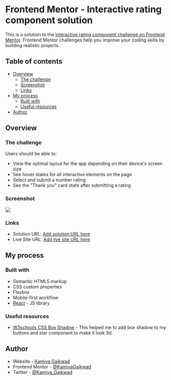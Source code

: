 # Frontend Mentor - Interactive rating component solution

This is a solution to the [Interactive rating component challenge on Frontend Mentor](https://www.frontendmentor.io/challenges/interactive-rating-component-koxpeBUmI). Frontend Mentor challenges help you improve your coding skills by building realistic projects. 

## Table of contents

- [Overview](#overview)
  - [The challenge](#the-challenge)
  - [Screenshot](#screenshot)
  - [Links](#links)
- [My process](#my-process)
  - [Built with](#built-with)
  - [Useful resources](#useful-resources)
- [Author](#author)

## Overview

### The challenge

Users should be able to:

- View the optimal layout for the app depending on their device's screen size
- See hover states for all interactive elements on the page
- Select and submit a number rating
- See the "Thank you" card state after submitting a rating

### Screenshot

![](images/image.png)

### Links

- Solution URL: [Add solution URL here](https://your-solution-url.com)
- Live Site URL: [Add live site URL here](https://your-live-site-url.com)

## My process

### Built with

- Semantic HTML5 markup
- CSS custom properties
- Flexbox
- Mobile-first workflow
- [React](https://reactjs.org/) - JS library

### Useful resources

- [W3schools CSS Box Shadow](https://www.w3schools.com/css/css3_shadows_box.asp) - This helped me to add box shadow to my buttons and star component to make it look 3d.

## Author

- Website - [Kamiya Gaikwad](https://kamiya-gaikwad-portfolio.vercel.app/)
- Frontend Mentor - [@KamiyaGaikwad](https://www.frontendmentor.io/profile/KamiyaGaikwad)
- Twitter - [@Kamiya_Gaikwad](https://www.twitter.com/Kamiya_Gaikwad)

